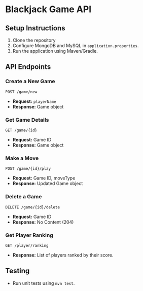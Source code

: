 # Blackjack Game API

## Setup Instructions

1. Clone the repository
2. Configure MongoDB and MySQL in `application.properties`.
3. Run the application using Maven/Gradle.

## API Endpoints

### Create a New Game
`POST /game/new`
- **Request:** `playerName`
- **Response:** Game object

### Get Game Details
`GET /game/{id}`
- **Request:** Game ID
- **Response:** Game object

### Make a Move
`POST /game/{id}/play`
- **Request:** Game ID, moveType
- **Response:** Updated Game object

### Delete a Game
`DELETE /game/{id}/delete`
- **Request:** Game ID
- **Response:** No Content (204)

### Get Player Ranking
`GET /player/ranking`
- **Response:** List of players ranked by their score.

## Testing
- Run unit tests using `mvn test`.

